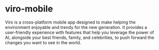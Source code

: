 # viro-mobile
Viro is a cross-platform mobile app designed to make helping the environment enjoyable and trendy for the new generation. It provides a user-friendly experience with features that help you leverage the power of AI, alongside your best friends, family, and celebrities, to push forward the changes you want to see in the world.
